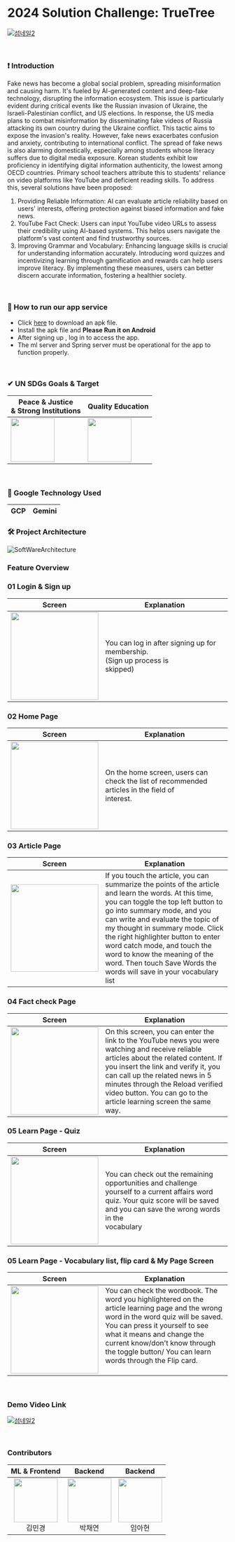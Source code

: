 # 2024 Solution Challenge: TrueTree
[![섬네일2](https://github.com/2024-FactChecker-SolutionChallenge/.github/assets/80513699/d0634267-3f41-4f88-ba58-84caad146473)](https://youtu.be/EvzTrgP23jI)

<br>

### ❗️ Introduction

Fake news has become a global social problem, spreading misinformation and causing harm. It's fueled by AI-generated content and deep-fake technology, disrupting the information ecosystem. This issue is particularly evident during critical events like the Russian invasion of Ukraine, the Israeli-Palestinian conflict, and US elections.
In response, the US media plans to combat misinformation by disseminating fake videos of Russia attacking its own country during the Ukraine conflict. This tactic aims to expose the invasion's reality. However, fake news exacerbates confusion and anxiety, contributing to international conflict.
The spread of fake news is also alarming domestically, especially among students whose literacy suffers due to digital media exposure. Korean students exhibit low proficiency in identifying digital information authenticity, the lowest among OECD countries. Primary school teachers attribute this to students' reliance on video platforms like YouTube and deficient reading skills.
To address this, several solutions have been proposed:
1. Providing Reliable Information: AI can evaluate article reliability based on users' interests, offering protection against biased information and fake news.
2. YouTube Fact Check: Users can input YouTube video URLs to assess their credibility using AI-based systems. This helps users navigate the platform's vast content and find trustworthy sources.
3. Improving Grammar and Vocabulary: Enhancing language skills is crucial for understanding information accurately. Introducing word quizzes and incentivizing learning through gamification and rewards can help users improve literacy.
By implementing these measures, users can better discern accurate information, fostering a healthier society.
<br>

### 📲 How to run our app service
- Click [here](https://drive.google.com/file/d/1DTCVnC_HgaEpXLwpEMLQHlceZf4jSuKA/view?usp=drive_link) to download an apk file.
- Install the apk file and **Please Run it on Android**
- After signing up ,  log in to access the app.
- The ml server and Spring server must be operational for the app to function properly.
<br>

### ✔ UN SDGs Goals & Target
| Peace & Justice <br> & Strong Institutions | Quality Education  | 
| --- | --- |
|<img src="https://github.com/2024-FactChecker-SolutionChallenge/.github/assets/61193581/aff497a5-b035-429a-a02b-a91864d6dfbf" width="100"/> | <img src="https://github.com/2024-FactChecker-SolutionChallenge/.github/assets/80513699/e92fc805-92d7-4b13-96cf-a989b4393c4d" width="100"/>


<br>

### 🔧 Google Technology Used
| GCP | Gemini |
| --- | --- |

### 🛠 Project Architecture
![SoftWareArchitecture](https://github.com/2024-FactChecker-SolutionChallenge/.github/assets/81565724/644306cf-0e50-417b-923a-3ed99755ba82)


### Feature Overview
### 01 Login & Sign up
| Screen                                                                                                                         | Explanation                              |
|--------------------------------------------------------------------------------------------------------------------------------|------------------------------------------|
|<img src ="https://github.com/2024-FactChecker-SolutionChallenge/.github/assets/61193581/e3627254-43ba-411d-807e-0dfb20ba61ed" width = "200"/>| You can log in after signing up for membership. <br>(Sign up process is skipped)&nbsp;&nbsp;&nbsp;&nbsp;&nbsp;&nbsp;&nbsp;&nbsp;&nbsp;&nbsp;&nbsp;&nbsp;&nbsp;&nbsp;&nbsp;&nbsp;&nbsp;&nbsp;&nbsp;&nbsp;&nbsp;&nbsp;&nbsp;&nbsp;&nbsp;&nbsp;&nbsp;&nbsp;&nbsp;&nbsp;&nbsp;&nbsp;&nbsp;&nbsp;&nbsp;&nbsp;&nbsp;&nbsp;|

### 02 Home Page
| Screen                                                                                                                         | Explanation                              |
|--------------------------------------------------------------------------------------------------------------------------------|------------------------------------------|
|<img src ="https://github.com/2024-FactChecker-SolutionChallenge/.github/assets/61193581/a71132bb-2a6b-4e3b-8ef9-b83340528fd7" width = "200"/>| On the home screen, users can check the list of recommended articles in the field of interest.&nbsp;&nbsp;&nbsp;&nbsp;&nbsp;&nbsp;&nbsp;&nbsp;&nbsp;&nbsp;&nbsp;&nbsp;&nbsp;&nbsp;&nbsp;&nbsp;&nbsp;&nbsp;&nbsp;&nbsp;&nbsp;&nbsp;&nbsp;&nbsp;&nbsp;&nbsp;&nbsp;&nbsp;&nbsp;&nbsp;&nbsp;&nbsp;&nbsp;&nbsp;&nbsp;&nbsp;&nbsp;&nbsp;|

### 03 Article Page
| Screen                                                                                                                         | Explanation                              |
|--------------------------------------------------------------------------------------------------------------------------------|------------------------------------------|
|<img src ="https://github.com/2024-FactChecker-SolutionChallenge/.github/assets/61193581/06930b8c-4a81-4e99-bfaf-a200bc85e332" width = "200"/>| If you touch the article, you can summarize the points of the article and learn the words. At this time, you can toggle the top left button to go into summary mode, and you can write and evaluate the topic of my thought in summary mode. Click the right highlighter button to enter word catch mode, and touch the word to know the meaning of the word. Then touch Save Words the words will save in your vocabulary list &nbsp;&nbsp;&nbsp;&nbsp;&nbsp;&nbsp;&nbsp;&nbsp;&nbsp;&nbsp;&nbsp;&nbsp;&nbsp;&nbsp;&nbsp;&nbsp;&nbsp;&nbsp;&nbsp;&nbsp;&nbsp;&nbsp;&nbsp;&nbsp;&nbsp;&nbsp;&nbsp;&nbsp;&nbsp;&nbsp;&nbsp;&nbsp;&nbsp;&nbsp;&nbsp;&nbsp;&nbsp;&nbsp;|


### 04 Fact check Page
| Screen                                                                                                                         | Explanation                              |
|--------------------------------------------------------------------------------------------------------------------------------|------------------------------------------|
|<img src ="https://github.com/2024-FactChecker-SolutionChallenge/.github/assets/61193581/08cae8e2-1b84-49d2-98bd-64d7157ca7dc" width = "200"/>| On this screen, you can enter the link to the YouTube news you were watching and receive reliable articles about the related content. If you insert the link and verify it, you can call up the related news in 5 minutes through the Reload verified video button. You can go to the article learning screen the same way. &nbsp;&nbsp;&nbsp;&nbsp;&nbsp;&nbsp;&nbsp;&nbsp;&nbsp;&nbsp;&nbsp;&nbsp;&nbsp;&nbsp;&nbsp;&nbsp;&nbsp;&nbsp;&nbsp;&nbsp;&nbsp;&nbsp;&nbsp;&nbsp;&nbsp;&nbsp;&nbsp;&nbsp;&nbsp;&nbsp;&nbsp;&nbsp;&nbsp;&nbsp;&nbsp;&nbsp;&nbsp;&nbsp;|

### 05 Learn Page - Quiz
| Screen                                                                                                                         | Explanation                              |
|--------------------------------------------------------------------------------------------------------------------------------|------------------------------------------|
|<img src ="https://github.com/2024-FactChecker-SolutionChallenge/.github/assets/61193581/bdc2c5ae-8571-417f-a8fa-7bc6a43aca2f" width = "200"/>|  You can check out the remaining opportunities and challenge yourself to a current affairs word quiz. Your quiz score will be saved and you can save the wrong words in the vocabulary&nbsp;&nbsp;&nbsp;&nbsp;&nbsp;&nbsp;&nbsp;&nbsp;&nbsp;&nbsp;&nbsp;&nbsp;&nbsp;&nbsp;&nbsp;&nbsp;&nbsp;&nbsp;&nbsp;&nbsp;&nbsp;&nbsp;&nbsp;&nbsp;&nbsp;&nbsp;&nbsp;&nbsp;&nbsp;&nbsp;&nbsp;&nbsp;&nbsp;&nbsp;&nbsp;&nbsp;&nbsp;&nbsp;|

### 05 Learn Page - Vocabulary list, flip card & My Page Screen
| Screen                                                                                                                         | Explanation                              |
|--------------------------------------------------------------------------------------------------------------------------------|------------------------------------------|
|<img src ="https://github.com/2024-FactChecker-SolutionChallenge/.github/assets/61193581/23d69a1d-2002-407f-96b2-44020cc6ff75" width = "200"/>|  You can check the wordbook. The word you highlightered on the article learning page and the wrong word in the word quiz will be saved. You can press it yourself to see what it means and change the current know/don't know through the toggle button/ You can learn words through the Flip card. &nbsp;&nbsp;&nbsp;&nbsp;&nbsp;&nbsp;&nbsp;&nbsp;&nbsp;&nbsp;&nbsp;&nbsp;&nbsp;&nbsp;&nbsp;&nbsp;&nbsp;&nbsp;&nbsp;&nbsp;&nbsp;&nbsp;&nbsp;&nbsp;&nbsp;&nbsp;&nbsp;&nbsp;&nbsp;&nbsp;&nbsp;&nbsp;&nbsp;&nbsp;&nbsp;&nbsp;&nbsp;&nbsp;|

<br>

### Demo Video Link
[![섬네일2](https://github.com/2024-FactChecker-SolutionChallenge/.github/assets/80513699/d0634267-3f41-4f88-ba58-84caad146473)](https://youtu.be/EvzTrgP23jI)


<br>

### Contributors
| ML & Frontend | Backend | Backend | 
|:----------:|:----------:|:----------:|
| [<img src="https://avatars.githubusercontent.com/u/81565724?v=4" alt="" style="width:100px;100px;">](https://github.com/yulleta)<br/><div align="center">김민경</div> | [<img src="https://avatars.githubusercontent.com/u/61193581?v=4" alt="" style="width:100px;100px;">](https://github.com/Yeon-chae)<br/><div align="center">박채연</div> | [<img src="https://avatars.githubusercontent.com/u/80513699?v=4" alt="" style="width:100px;100px;">](https://github.com/ahyeon-github) <br/><div align="center">임아현</div>
